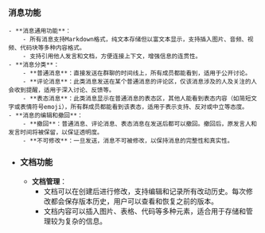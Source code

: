 ### 消息功能
	- **消息通用功能**：
		- 所有消息支持Markdown格式，纯文本存储但以富文本显示，支持插入图片、音频、视频、代码块等多种内容格式。
		- 支持引用他人发言和文档，方便连接上下文，增强信息的连贯性。
	- **消息分类**：
		- **普通消息**：直接发送在群聊的时间线上，所有成员都能看到，适用于公开讨论。
		- **评论消息**：此类消息发送在某个普通消息的评论区，仅该消息涉及的人及关注的人会收到提醒，适用于深入讨论、反馈等。
		- **表态消息**：此类消息显示在普通消息的表态区，其他人能看到表态内容（如简短文字或表情符号emoji），所有群成员都能看到该表态，适用于表示支持、反对或中立等态度。
	- **消息的编辑和撤回**：
		- **撤回**：普通消息、评论消息、表态消息在发送后都可以撤回。撤回后，原发言人和发言时间将被保留，以保证透明度。
		- **不可修改**：一旦发送，消息不可被修改，以保持消息的完整性和真实性。
- ### 文档功能
	- **文档管理**：
		- 文档可以在创建后进行修改，支持编辑和记录所有改动历史。每次修改都会保存版本历史，用户可以查看和恢复之前的版本。
		- 文档内容可以插入图片、表格、代码等多种元素，适合用于存储和管理较为复杂的信息。